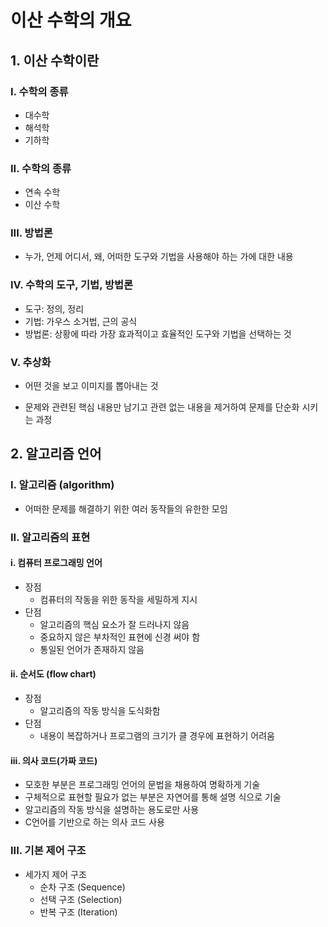 # 이산 수학의 개요

## 1. 이산 수학이란

### I. 수학의 종류

* 대수학
* 해석학
* 기하학

### II. 수학의 종류

* 연속 수학
* 이산 수학

### III. 방법론

* 누가, 언제 어디서, 왜, 어떠한 도구와 기법을 사용해야 하는 가에 대한 내용

### IV. 수학의 도구, 기법, 방법론

* 도구: 정의, 정리
* 기법: 가우스 소거법, 근의 공식
* 방법론: 상황에 따라 가장 효과적이고 효율적인 도구와 기법을 선택하는 것

### V. 추상화

* 어떤 것을 보고 이미지를 뽑아내는 것

* 문제와 관련된 핵심 내용만 남기고 관련 없는 내용을 제거하여 문제를 단순화 시키는 과정

  

## 2. 알고리즘 언어

### I. 알고리즘 (algorithm)

* 어떠한 문제를 해결하기 위한 여러 동작들의 유한한 모임

### II. 알고리즘의 표현

#### i. 컴퓨터 프로그래밍 언어

* 장점
  * 컴퓨터의 작동을 위한 동작을 세밀하게 지시
* 단점
  * 알고리즘의 핵심 요소가 잘 드러나지 않음
  * 중요하지 않은 부차적인 표현에 신경 써야 함
  * 통일된 언어가 존재하지 않음

#### ii. 순서도 (flow chart)

* 장점
  * 알고리즘의 작동 방식을 도식화함
* 단점
  * 내용이 복잡하거나 프로그램의 크기가 클 경우에 표현하기 어려움

#### iii. 의사 코드(가짜 코드)

* 모호한 부분은 프로그래밍 언어의 문법을 채용하여 명확하게 기술
* 구체적으로 표현할 필요가 없는 부분은 자연어를 통해 설명 식으로 기술
* 알고리즘의 작동 방식을 설명하는 용도로만 사용
* C언어를 기반으로 하는 의사 코드 사용



### III. 기본 제어 구조

* 세가지 제어 구조
  * 순차 구조 (Sequence)
  * 선택 구조 (Selection)
  * 반복 구조 (Iteration)